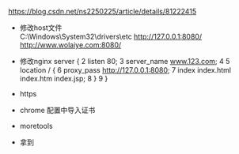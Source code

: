 https://blog.csdn.net/ns2250225/article/details/81222415
-  修改host文件   
  C:\Windows\System32\drivers\etc 
  http://127.0.0.1:8080/   http://www.wolaiye.com:8080/
- 修改nginx 
  server {
2         listen       80;
3         server_name  www.123.com;
4 
5         location / {
6             proxy_pass http://127.0.0.1:8080;
7             index  index.html index.htm index.jsp;
8         }
9     }

- https
- chrome 配置中导入证书 
- moretools 
- 拿到